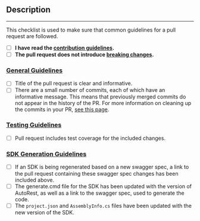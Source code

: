 <!-- DO NOT DELETE THIS TEMPLATE -->

## Description
<!--
Please add an informative description that covers that changes made by the pull request.

If you are regenerating your SDK based off of a new swagger spec, please add the link to the corresponding swagger spec pull request that has been merged in the azure-rest-api-specs repository
-->

---

This checklist is used to make sure that common guidelines for a pull request are followed.

- [ ] **I have read the [contribution guidelines](https://github.com/Azure/azure-sdk-for-net/blob/AutoRest/.github/CONTRIBUTING.md).**
- [ ] **The pull request does not introduce [breaking changes](https://github.com/Azure/azure-sdk-for-net/blob/AutoRest/Documentation/breaking-changes.md).**

### [General Guidelines](https://github.com/Azure/azure-sdk-for-net/blob/AutoRest/.github/CONTRIBUTING.md#general-guidelines)
- [ ] Title of the pull request is clear and informative.
- [ ] There are a small number of commits, each of which have an informative message. This means that previously merged commits do not appear in the history of the PR. For more information on cleaning up the commits in your PR, [see this page](https://github.com/Azure/azure-powershell/blob/dev/documentation/cleaning-up-commits.md).

### [Testing Guidelines](https://github.com/Azure/azure-sdk-for-net/blob/AutoRest/.github/CONTRIBUTING.md#testing-guidelines)
- [ ] Pull request includes test coverage for the included changes.

### [SDK Generation Guidelines](https://github.com/Azure/azure-sdk-for-net/blob/AutoRest/.github/CONTRIBUTING.md#sdk-generation-guidelines)
- [ ] If an SDK is being regenerated based on a new swagger spec, a link to the pull request containing these swagger spec changes has been included above.
- [ ] The generate.cmd file for the SDK has been updated with the version of AutoRest, as well as a link to the swagger spec, used to generate the code.
- [ ] The `project.json` and `AssemblyInfo.cs` files have been updated with the new version of the SDK.